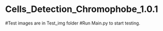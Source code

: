# Cells_Detection_Chromophobe_1.0.1
#Test images are in Test_img folder
#Run Main.py to start testing.
